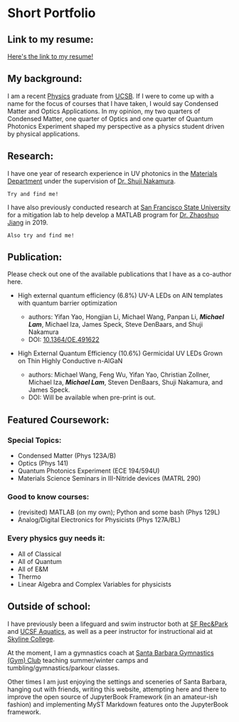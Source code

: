 # Short Portfolio

## Link to my resume:
[Here's the link to my resume!](https://drive.google.com/file/d/1ohCaZ4zYy7jsV-XTIUjNUCC0HNrKbPzj/view?usp=drive_link)

## My background:
I am a recent [Physics](https://www.physics.ucsb.edu/education) graduate from [UCSB](https://www.ucsb.edu/). If I were to come up with a name for the focus of courses that I have taken, I would say Condensed Matter and Optics Applications. In my opinion, my two quarters of Condensed Matter, one quarter of Optics and one quarter of Quantum Photonics Experiment shaped my perspective as a physics student driven by physical applications.

## Research:
I have one year of research experience in UV photonics in the [Materials Department](https://ssleec.ucsb.edu/) under the supervision of [Dr. Shuji Nakamura](https://materials.ucsb.edu/people/faculty/shuji-nakamura). 
```{figure} ../Images/SSLEECNovConference2022.jpeg
Try and find me!
```
I have also previously conducted research at [San Francisco State University](https://engineering.sfsu.edu/) for a mitigation lab to help develop a MATLAB program for [Dr. Zhaoshuo Jiang](https://engineering.sfsu.edu/faculty-profile-zhaoshuo-jiang) in 2019.
```{figure} ../Images/SFSUJiang2019.JPG
Also try and find me!
```

## Publication:
Please check out one of the available publications that I have as a co-author here.

* High external quantum efficiency (6.8%) UV-A LEDs on AlN templates with quantum barrier optimization
    * authors: Yifan Yao, Hongjian Li, Michael Wang, Panpan Li, ***Michael Lam***, Michael Iza, James Speck, Steve DenBaars, and Shuji Nakamura
    * DOI: [10.1364/OE.491622](https://doi.org/10.1364/OE.491622)

* High External Quantum Efficiency (10.6%) Germicidal UV LEDs Grown on Thin Highly Conductive n-AlGaN
    * authors: Michael Wang, Feng Wu, Yifan Yao, Christian Zollner, Michael Iza, ***Michael Lam***, Steven DenBaars, Shuji Nakamura, and James Speck.
    * DOI: Will be available when pre-print is out. 

## Featured Coursework:

### Special Topics: 
- Condensed Matter (Phys 123A/B)
- Optics (Phys 141)
- Quantum Photonics Experiment (ECE 194/594U)
- Materials Science Seminars in III-Nitride devices (MATRL 290)

### Good to know courses: 
- (revisited) MATLAB (on my own); Python and some bash (Phys 129L)
- Analog/Digital Electronics for Physicists (Phys 127A/BL)

### Every physics guy needs it: 
- All of Classical
- All of Quantum
- All of E&M
- Thermo
- Linear Algebra and Complex Variables for physicists

## Outside of school:
I have previously been a lifeguard and swim instructor both at [SF Rec&Park](https://sfrecpark.org/482/Swimming-Pools) and [UCSF Aquatics](https://campuslifeserviceshome.ucsf.edu/fitnessrecreation/aquatics), as well as a peer instructor for instructional aid at [Skyline College](https://www.skylinecollege.edu/stemcenter/index.php). 

At the moment, I am a gymnastics coach at [Santa Barbara Gymnastics (Gym) Club](https://www.santabarbaragymnasticsclub.com/) teaching summer/winter camps and tumbling/gymnastics/parkour classes. 

Other times I am just enjoying the settings and sceneries of Santa Barbara, hanging out with friends, writing this website, attempting here and there to improve the open source of JupyterBook Framework (in an amateur-ish fashion) and implementing MyST Markdown features onto the JupyterBook framework. 
